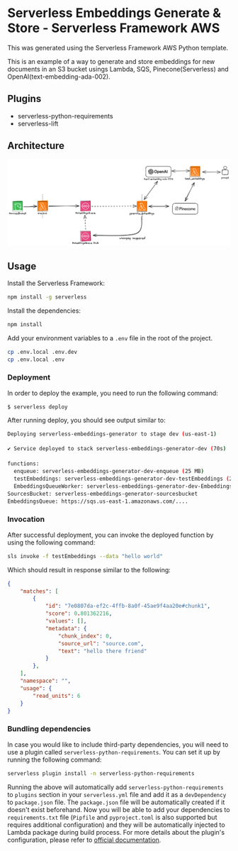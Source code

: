 <!--
title: 'AWS Python Example'
description: 'This template demonstrates how to deploy a Python function running on AWS Lambda using the traditional Serverless Framework.'
layout: Doc
framework: v3
platform: AWS
language: python
priority: 2
authorLink: 'https://github.com/serverless'
authorName: 'Serverless, inc.'
authorAvatar: 'https://avatars1.githubusercontent.com/u/13742415?s=200&v=4'
-->


# Serverless Embeddings Generate & Store - Serverless Framework AWS

This was generated using the Serverless Framework AWS Python template. 

This is an example of a way to generate and store embeddings for new documents in an S3 bucket usings Lambda, SQS, Pinecone(Serverless) and OpenAI(text-embedding-ada-002).

## Plugins
- serverless-python-requirements
- serverless-lift

## Architecture
![diagram](./images/serverless-embedding.png)


## Usage

Install the Serverless Framework:

```bash
npm install -g serverless
```

Install the dependencies:

```bash
npm install
```

Add your environment variables to a `.env` file in the root of the project. 

```bash
cp .env.local .env.dev
cp .env.local .env
```

### Deployment

In order to deploy the example, you need to run the following command:

```
$ serverless deploy
```

After running deploy, you should see output similar to:

```bash
Deploying serverless-embeddings-generator to stage dev (us-east-1)

✔ Service deployed to stack serverless-embeddings-generator-dev (70s)

functions:
  enqueue: serverless-embeddings-generator-dev-enqueue (25 MB)
  testEmbeddings: serverless-embeddings-generator-dev-testEmbeddings (25 MB)
  EmbeddingsQueueWorker: serverless-embeddings-generator-dev-EmbeddingsQueueWorker (25 MB)
SourcesBucket: serverless-embeddings-generator-sourcesbucket
EmbeddingsQueue: https://sqs.us-east-1.amazonaws.com/....
```

### Invocation

After successful deployment, you can invoke the deployed function by using the following command:

```bash
sls invoke -f testEmbeddings --data "hello world"  
```

Which should result in response similar to the following:

```json
{
    "matches": [
        {
            "id": "7e0807da-ef2c-4ffb-8a0f-45ae9f4aa20e#chunk1",
            "score": 0.801362216,
            "values": [],
            "metadata": {
                "chunk_index": 0,
                "source_url": "source.com",
                "text": "hello there friend"
            }
        },
    ],
    "namespace": "",
    "usage": {
        "read_units": 6
    }
}
```

### Bundling dependencies

In case you would like to include third-party dependencies, you will need to use a plugin called `serverless-python-requirements`. You can set it up by running the following command:

```bash
serverless plugin install -n serverless-python-requirements
```

Running the above will automatically add `serverless-python-requirements` to `plugins` section in your `serverless.yml` file and add it as a `devDependency` to `package.json` file. The `package.json` file will be automatically created if it doesn't exist beforehand. Now you will be able to add your dependencies to `requirements.txt` file (`Pipfile` and `pyproject.toml` is also supported but requires additional configuration) and they will be automatically injected to Lambda package during build process. For more details about the plugin's configuration, please refer to [official documentation](https://github.com/UnitedIncome/serverless-python-requirements).
